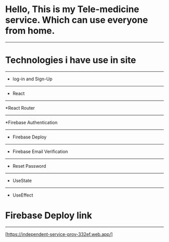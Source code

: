 # Hello, This is my Tele-medicine service. Which can use everyone from home.
***
# Technologies i have use in site
***
* log-in and Sign-Up
***
* React
***
*React Router
***
*Firebase Authentication
***
* Firebase Deploy
***
* Firebase Email Verification
***
* Reset Password
***
* UseState
***
* UseEffect

# Firebase Deploy link
***
[https://independent-service-prov-332ef.web.app/]




